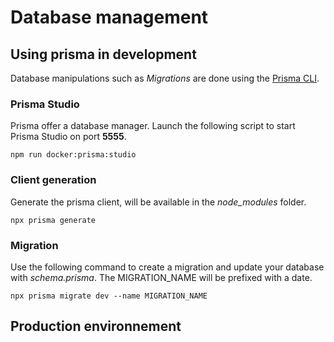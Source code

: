 # Database management

## Using prisma in development

Database manipulations such as _Migrations_ are done using the [Prisma CLI](https://www.prisma.io/docs/reference/api-reference/command-reference).

### Prisma Studio

Prisma offer a database manager. Launch the following script to start Prisma Studio on port **5555**.

```
npm run docker:prisma:studio
```

### Client generation

Generate the prisma client, will be available in the _node_modules_ folder.

```
npx prisma generate
```

### Migration

Use the following command to create a migration and update your database with _schema.prisma_. The MIGRATION_NAME will be prefixed with a date.

```
npx prisma migrate dev --name MIGRATION_NAME
```

## Production environnement
